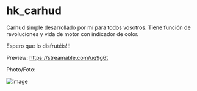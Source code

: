 # hk_carhud
Carhud simple desarrollado por mí para todos vosotros. Tiene función de revoluciones y vida de motor con indicador de color.

Espero que lo disfrutéis!!!

Preview: https://streamable.com/uq9g6t

Photo/Foto:

![image](https://github.com/HaskDev/hk_carhud/assets/100434787/1dff4315-dadd-40c6-815f-f042f53e77c1)


